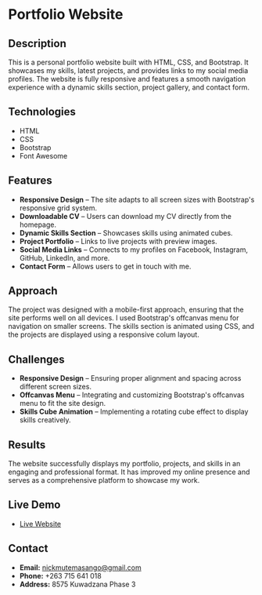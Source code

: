 # Portfolio Website

## Description
This is a personal portfolio website built with HTML, CSS, and Bootstrap. It showcases my skills, latest projects, and provides links to my social media profiles. The website is fully responsive and features a smooth navigation experience with a dynamic skills section, project gallery, and contact form.

## Technologies
- HTML
- CSS
- Bootstrap 
- Font Awesome 

## Features
- **Responsive Design** – The site adapts to all screen sizes with Bootstrap's responsive grid system.
- **Downloadable CV** – Users can download my CV directly from the homepage.
- **Dynamic Skills Section** – Showcases skills using animated cubes.
- **Project Portfolio** – Links to live projects with preview images.
- **Social Media Links** – Connects to my profiles on Facebook, Instagram, GitHub, LinkedIn, and more.
- **Contact Form** – Allows users to get in touch with me.

## Approach
The project was designed with a mobile-first approach, ensuring that the site performs well on all devices. I used Bootstrap's offcanvas menu for navigation on smaller screens. The skills section is animated using CSS, and the projects are displayed using a responsive colum layout.

## Challenges
- **Responsive Design** – Ensuring proper alignment and spacing across different screen sizes.
- **Offcanvas Menu** – Integrating and customizing Bootstrap's offcanvas menu to fit the site design.
- **Skills Cube Animation** – Implementing a rotating cube effect to display skills creatively.

## Results
The website successfully displays my portfolio, projects, and skills in an engaging and professional format. It has improved my online presence and serves as a comprehensive platform to showcase my work.

## Live Demo
- [Live Website]()

## Contact
- **Email:** nickmutemasango@gmail.com  
- **Phone:** +263 715 641 018  
- **Address:** 8575 Kuwadzana Phase 3  